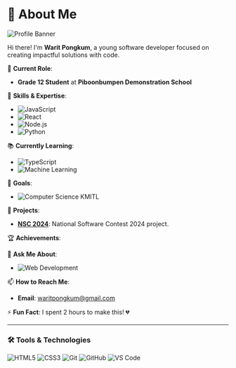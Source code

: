 # 👋 About Me

![Profile Banner](https://github.com/waritpongkum/waritpongkum/raw/main/)

Hi there! I'm **Warit Pongkum**, a young software developer focused on creating impactful solutions with code.

🔭 **Current Role**:
- **Grade 12 Student** at **Piboonbumpen Demonstration School**

🌟 **Skills & Expertise**:
- ![JavaScript](https://img.shields.io/badge/JavaScript-F7DF1E?logo=javascript&logoColor=black)
- ![React](https://img.shields.io/badge/React-20232A?logo=react&logoColor=61DAFB)
- ![Node.js](https://img.shields.io/badge/Node.js-43853D?logo=node.js&logoColor=white)
- ![Python](https://img.shields.io/badge/Python-3776AB?logo=python&logoColor=white)

📚 **Currently Learning**:
- ![TypeScript](https://img.shields.io/badge/TypeScript-007ACC?logo=typescript&logoColor=white)
- ![Machine Learning](https://img.shields.io/badge/Machine%20Learning-ff6f61?logo=ai&logoColor=white)

🎯 **Goals**:
- ![Computer Science KMITL]()

🚀 **Projects**:
- [**NSC 2024**](https://github.com/yourusername/project1): National Software Contest 2024 project.

🏆 **Achievements**:

💬 **Ask Me About**:
- ![Web Development](https://img.shields.io/badge/Web%20Development-61DAFB?logo=web&logoColor=white)

📫 **How to Reach Me**:
- **Email**: [waritpongkum@gmail.com](mailto:waritpongkum@gmail.com)
<!--
- **LinkedIn**: [Your LinkedIn](https://linkedin.com/in/yourprofile)
- **Twitter**: [@yourtwitterhandle](https://twitter.com/yourtwitterhandle)
-->
⚡ **Fun Fact**: I spent 2 hours to make this! 💔

---

### 🛠️ Tools & Technologies

![HTML5](https://img.shields.io/badge/HTML5-E34F26?logo=html5&logoColor=white)
![CSS3](https://img.shields.io/badge/CSS3-1572B6?logo=css3&logoColor=white)
![Git](https://img.shields.io/badge/Git-F05032?logo=git&logoColor=white)
![GitHub](https://img.shields.io/badge/GitHub-181717?logo=github&logoColor=white)
![VS Code](https://img.shields.io/badge/VS%20Code-007ACC?logo=visual-studio-code&logoColor=white)
